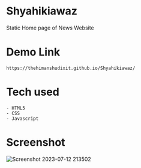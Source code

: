 # Shyahikiawaz
Static Home page of News Website


# Demo Link
```
https://thehimanshudixit.github.io/Shyahikiawaz/
```


# Tech used 
```
- HTML5
- CSS
- Javascript
```

# Screenshot

![Screenshot 2023-07-12 213502](https://github.com/TheHimanshuDixit/Shyahikiawaz/assets/107857348/edd3d15a-b650-41ac-9c10-a298cf00f3cb)



